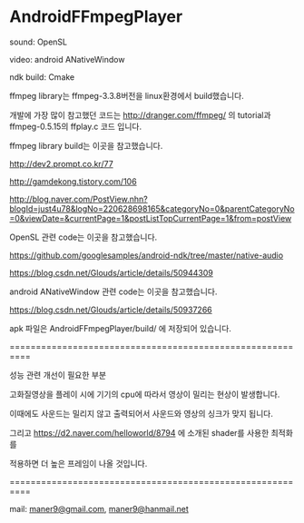 # AndroidFFmpegPlayer

sound: OpenSL

video: android ANativeWindow

ndk build: Cmake


ffmpeg library는 ffmpeg-3.3.8버전을 linux환경에서 build했습니다. 


개발에 가장 많이 참고했던 코드는 
http://dranger.com/ffmpeg/ 의 tutorial과
ffmpeg-0.5.15의 ffplay.c 코드 입니다.

ffmpeg library build는 이곳을 참고했습니다.

http://dev2.prompt.co.kr/77

http://gamdekong.tistory.com/106

http://blog.naver.com/PostView.nhn?blogId=just4u78&logNo=220628698165&categoryNo=0&parentCategoryNo=0&viewDate=&currentPage=1&postListTopCurrentPage=1&from=postView


OpenSL 관련 code는 이곳을 참고했습니다.

https://github.com/googlesamples/android-ndk/tree/master/native-audio

https://blog.csdn.net/Glouds/article/details/50944309 


android ANativeWindow 관련 code는 이곳을 참고했습니다.

https://blog.csdn.net/Glouds/article/details/50937266

apk 파일은 AndroidFFmpegPlayer/build/ 에 저장되어 있습니다. 

==========================================================

성능 관련 개선이 필요한 부분

고화질영상을 플레이 시에 기기의 cpu에 따라서 영상이 밀리는 현상이 발생합니다.

이때에도 사운드는 밀리지 않고 출력되어서 사운드와 영상의 싱크가 맞지  됩니다.

그리고 https://d2.naver.com/helloworld/8794 에 소개된 shader를 사용한 최적화를 

적용하면 더 높은 프레임이 나올 것입니다.

==========================================================

mail: maner9@gmail.com, maner9@hanmail.net
